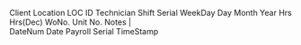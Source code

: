 Client
Location
LOC ID
Technician
Shift Serial
WeekDay
Day
Month
Year
Hrs
Hrs(Dec)
WoNo.
Unit No.
Notes
   |   
DateNum
Date
Payroll Serial
TimeStamp

